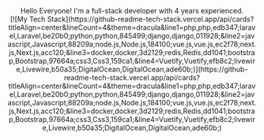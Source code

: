 <div align="center">
<div>
    Hello Everyone! </h3>
    I'm a full-stack developer with 4 years experienced.
</div>

<div style="margin-top=7px;">
[![My Tech Stack](https://github-readme-tech-stack.vercel.app/api/cards?titleAlign=center&lineCount=4&theme=dracula&line1=php,php,edb347;laravel,Laravel,be20b0;python,python,845499;django,django,011928;&line2=javascript,Javascript,88209a;node.js,Node.js,184100;vue.js,vue.js,ec2f78;next.js,Next.js,acc120;&line3=docker,docker,3d2129;redis,Redis,dd1041;bootstrap,Bootstrap,97664a;css3,Css3,159ca1;&line4=Vuetify,Vuetify,efb8c2;livewire,Livewire,b50a35;DigitalOcean,DigitalOcean,ade60b;)](https://github-readme-tech-stack.vercel.app/api/cards?titleAlign=center&lineCount=4&theme=dracula&line1=php,php,edb347;laravel,Laravel,be20b0;python,python,845499;django,django,011928;&line2=javascript,Javascript,88209a;node.js,Node.js,184100;vue.js,vue.js,ec2f78;next.js,Next.js,acc120;&line3=docker,docker,3d2129;redis,Redis,dd1041;bootstrap,Bootstrap,97664a;css3,Css3,159ca1;&line4=Vuetify,Vuetify,efb8c2;livewire,Livewire,b50a35;DigitalOcean,DigitalOcean,ade60b;)
</div>



</div>